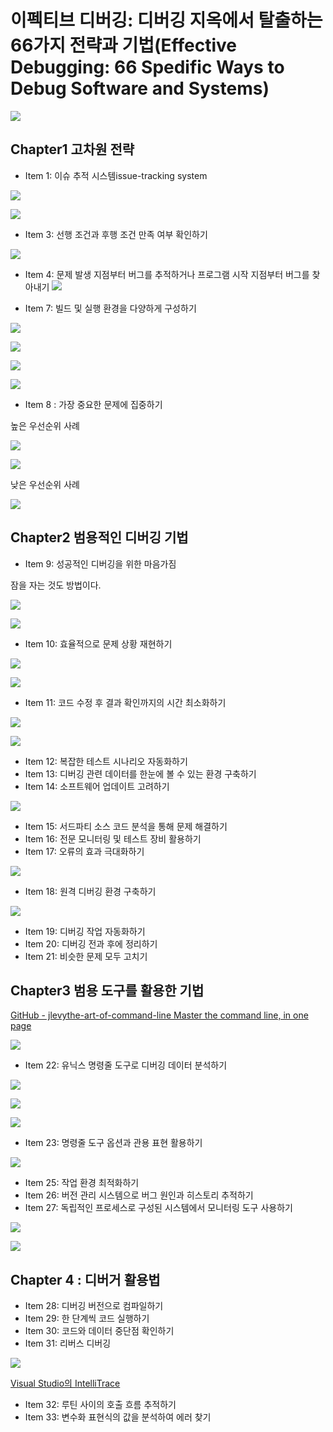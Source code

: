 # 이펙티브 디버깅: 디버깅 지옥에서 탈출하는 66가지 전략과 기법(Effective Debugging: 66 Spedific Ways to Debug Software and Systems)

![](img/2024-02-22-14-33-09.png)

## Chapter1 고차원 전략

- Item 1: 이슈 추적 시스템issue-tracking system

![](img/2024-02-22-14-35-13.png)

![](img/2024-02-22-14-35-34.png)

- Item 3: 선행 조건과 후행 조건 만족 여부 확인하기

![](img/2024-02-22-14-38-53.png)

- Item 4: 문제 발생 지점부터 버그를 추적하거나 프로그램 시작 지점부터 버그를 찾아내기
![](img/2024-02-22-14-42-18.png)

- Item 7: 빌드 및 실행 환경을 다양하게 구성하기

![](img/2024-02-22-14-46-22.png)

![](img/2024-02-22-14-47-28.png)

![](img/2024-02-22-14-48-43.png)

![](img/2024-02-22-14-48-17.png)

- Item 8 : 가장 중요한 문제에 집중하기

높은 우선순위 사례

![](img/2024-02-27-17-51-09.png)

![](img/2024-02-27-17-51-19.png)

낮은 우선순위 사례

![](img/2024-02-27-17-51-58.png)

## Chapter2 범용적인 디버깅 기법

- Item 9: 성공적인 디버깅을 위한 마음가짐

잠을 자는 것도 방법이다.

![](img/2024-02-29-15-10-41.png)

![](img/2024-02-29-15-10-55.png)

- Item 10: 효율적으로 문제 상황 재현하기

![](img/2024-02-29-15-34-22.png)

![](img/2024-02-29-15-34-42.png)

- Item 11: 코드 수정 후 결과 확인까지의 시간 최소화하기

![](img/2024-02-29-15-35-28.png)

![](img/2024-02-29-15-36-00.png)

- Item 12: 복잡한 테스트 시나리오 자동화하기
- Item 13: 디버깅 관련 데이터를 한눈에 볼 수 있는 환경 구축하기
- Item 14: 소프트웨어 업데이트 고려하기

![](img/2024-03-06-15-46-41.png)

- Item 15: 서드파티 소스 코드 분석을 통해 문제 해결하기
- Item 16: 전문 모니터링 및 테스트 장비 활용하기
- Item 17: 오류의 효과 극대화하기

![](img/2024-03-06-16-24-35.png)

- Item 18: 원격 디버깅 환경 구축하기

![](2024-03-06-16-40-33.png)

- Item 19: 디버깅 작업 자동화하기
- Item 20: 디버깅 전과 후에 정리하기
- Item 21: 비슷한 문제 모두 고치기

## Chapter3 범용 도구를 활용한 기법

[GitHub - jlevythe-art-of-command-line Master the command line, in one page](https://github.com/jlevy/the-art-of-command-line)

![](img/2024-03-07-19-53-53.png)

- Item 22: 유닉스 명령줄 도구로 디버깅 데이터 분석하기

![](img/2024-03-07-20-00-37.png)

![](img/2024-03-07-20-04-07.png)

![](img/2024-03-07-20-06-08.png)

- Item 23: 명령줄 도구 옵션과 관용 표현 활용하기

![](img/2024-03-07-20-14-57.png)

- Item 25: 작업 환경 최적화하기
- Item 26: 버전 관리 시스템으로 버그 원인과 히스토리 추적하기
- Item 27: 독립적인 프로세스로 구성된 시스템에서 모니터링 도구 사용하기

![](img/2024-03-07-20-28-20.png)

![](img/2024-03-07-20-28-33.png)

## Chapter 4 : 디버거 활용법

- Item 28: 디버깅 버전으로 컴파일하기
- Item 29: 한 단계씩 코드 실행하기
- Item 30: 코드와 데이터 중단점 확인하기
- Item 31: 리버스 디버깅

![](img/2024-03-08-15-58-20.png)

[Visual Studio의 IntelliTrace](chrome-extension://hajanaajapkhaabfcofdjgjnlgkdkknm/_generated_background_page.html)

- Item 32: 루틴 사이의 호출 흐름 추적하기
- Item 33: 변수화 표현식의 값을 분석하여 에러 찾기